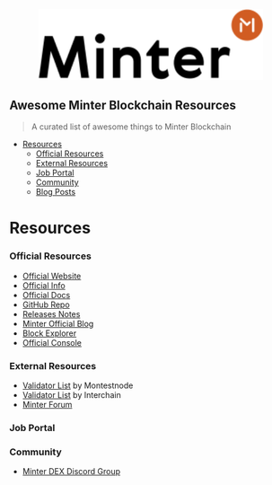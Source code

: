 <p align="center" background="black"><img src="minter-logo.svg" width="400"></p>

## Awesome Minter Blockchain Resources

> A curated list of awesome things to Minter Blockchain

- [Resources](#resources)
    - [Official Resources](#official-resources)
    - [External Resources](#external-resources)
    - [Job Portal](#job-portal)
    - [Community](#community)
    - [Blog Posts](#blog-posts)


# Resources

### Official Resources

- [Official Website](https://www.minter.network/)
- [Official Info](https://about.minter.network/)
- [Official Docs](https://docs.minter.network/)
- [GitHub Repo](https://github.com/MinterTeam)
- [Releases Notes](https://github.com/MinterTeam/minter-go-node/releases)
- [Minter Official Blog](https://medium.com/@MinterTeam)
- [Block Explorer](https://explorer.minter.network/)
- [Official Console](https://console.minter.network)

### External Resources
- [Validator List](https://monsternode.net/validators.php) by Montestnode
- [Validator List](https://minter.interchain.zone/en) by Interchain
- [Minter Forum](https://kuznya.org/)

### Job Portal

### Community

- [Minter DEX Discord Group](https://discord.gg/KgWqCsa)
